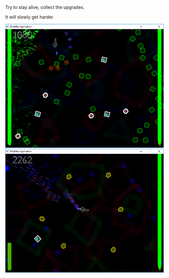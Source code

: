 Try to stay alive, collect the upgrades.

It will slowly get harder.

![alt tag](https://github.com/eme64/Hobby-Projects-Archive/blob/master/BlitzMax%20Projects/Games/2d-shooter/img1.png?raw=true "shooter")
![alt tag](https://github.com/eme64/Hobby-Projects-Archive/blob/master/BlitzMax%20Projects/Games/2d-shooter/img2.png?raw=true "shooter")
